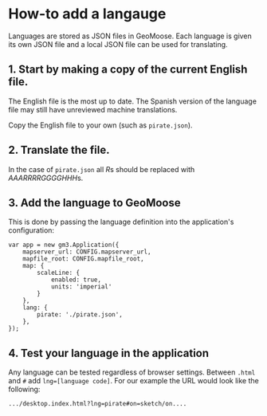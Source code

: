 # How-to add a langauge

Languages are stored as JSON files in GeoMoose. Each language is given its own JSON file and a local JSON file can be used for translating.

## 1. Start by making a copy of the current English file.

The English file is the most up to date. The Spanish version of the language file may still have unreviewed machine translations.

Copy the English file to your own (such as `pirate.json`).

## 2. Translate the file.

In the case of `pirate.json` all *R*s should be replaced with *AAARRRRGGGGHHH*s.

## 3. Add the language to GeoMoose

This is done by passing the language definition into the application's configuration:

```
var app = new gm3.Application({
    mapserver_url: CONFIG.mapserver_url,
    mapfile_root: CONFIG.mapfile_root,
    map: {
        scaleLine: {
            enabled: true,
            units: 'imperial'
        }
    },
    lang: {
        pirate: './pirate.json',
    },
});
```

## 4. Test your language in the application

Any language can be tested regardless of browser settings. Between `.html` and `#` add `lng=[language code]`. For our example the URL would look like the following:

```
.../desktop.index.html?lng=pirate#on=sketch/on....
```
